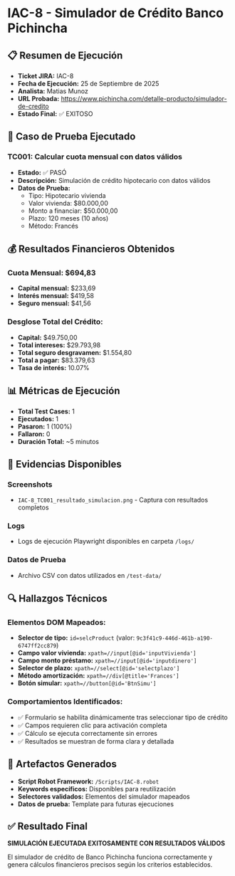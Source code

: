 # IAC-8 - Simulador de Crédito Banco Pichincha

## 📋 Resumen de Ejecución

- **Ticket JIRA:** IAC-8  
- **Fecha de Ejecución:** 25 de Septiembre de 2025
- **Analista:** Matias Munoz
- **URL Probada:** https://www.pichincha.com/detalle-producto/simulador-de-credito
- **Estado Final:** ✅ EXITOSO

## 🎯 Caso de Prueba Ejecutado

### TC001: Calcular cuota mensual con datos válidos
- **Estado:** ✅ PASÓ
- **Descripción:** Simulación de crédito hipotecario con datos válidos
- **Datos de Prueba:**
  - Tipo: Hipotecario vivienda
  - Valor vivienda: $80.000,00
  - Monto a financiar: $50.000,00
  - Plazo: 120 meses (10 años)
  - Método: Francés

## 💰 Resultados Financieros Obtenidos

### Cuota Mensual: **$694,83**
- **Capital mensual:** $233,69
- **Interés mensual:** $419,58
- **Seguro mensual:** $41,56

### Desglose Total del Crédito:
- **Capital:** $49.750,00
- **Total intereses:** $29.793,98
- **Total seguro desgravamen:** $1.554,80
- **Total a pagar:** $83.379,63
- **Tasa de interés:** 10.07%

## 📊 Métricas de Ejecución

- **Total Test Cases:** 1
- **Ejecutados:** 1
- **Pasaron:** 1 (100%)
- **Fallaron:** 0
- **Duración Total:** ~5 minutos

## 📸 Evidencias Disponibles

### Screenshots
- `IAC-8_TC001_resultado_simulacion.png` - Captura con resultados completos

### Logs
- Logs de ejecución Playwright disponibles en carpeta `/logs/`

### Datos de Prueba
- Archivo CSV con datos utilizados en `/test-data/`

## 🔍 Hallazgos Técnicos

### Elementos DOM Mapeados:
- **Selector de tipo:** `id=selcProduct` (valor: `9c3f41c9-446d-461b-a190-6747ff2cc879`)
- **Campo valor vivienda:** `xpath=//input[@id='inputVivienda']`
- **Campo monto préstamo:** `xpath=//input[@id='inputdinero']`
- **Selector de plazo:** `xpath=//select[@id='selectplazo']`
- **Método amortización:** `xpath=//div[@title='Frances']`
- **Botón simular:** `xpath=//button[@id='BtnSimu']`

### Comportamientos Identificados:
- ✅ Formulario se habilita dinámicamente tras seleccionar tipo de crédito
- ✅ Campos requieren clic para activación completa
- ✅ Cálculo se ejecuta correctamente sin errores
- ✅ Resultados se muestran de forma clara y detallada

## 🤖 Artefactos Generados

- **Script Robot Framework:** `/Scripts/IAC-8.robot`
- **Keywords específicos:** Disponibles para reutilización
- **Selectores validados:** Elementos del simulador mapeados
- **Datos de prueba:** Template para futuras ejecuciones

## ✅ Resultado Final

**SIMULACIÓN EJECUTADA EXITOSAMENTE CON RESULTADOS VÁLIDOS**

El simulador de crédito de Banco Pichincha funciona correctamente y genera cálculos financieros precisos según los criterios establecidos.